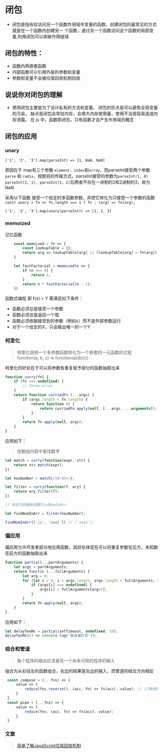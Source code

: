 # 闭包

- 闭包是指有权访问另一个函数作用域中变量的函数，创建闭包的最常见的方式就是在一个函数内创建另一
个函数，通过另一个函数访问这个函数的局部变量,利用闭包可以突破作用链域

## 闭包的特性：
- 函数内再嵌套函数
- 内部函数可以引用外层的参数和变量
- 参数和变量不会被垃圾回收机制回收

## 说说你对闭包的理解
- 使用闭包主要是为了设计私有的方法和变量。
闭包的优点是可以避免全局变量的污染，
缺点是闭包会常驻内存，会增大内存使用量，使用不当很容易造成内存泄露。
在 js 中，函数即闭包，只有函数才会产生作用域的概念

## 闭包的应用

### unary

`['1', '2', '3'].map(parseInt) => [1, NaN, NaN]`

原因在于 map有三个参数 `element`、`index`和`array`，而parseInt接受两个参数 `parse` 和 `radix`，按题目的传输方式，parseInt接受的参数为`parseInt(1, 0) parseInt(2, 1), parseInt(3, 2)`后两者不存在一进制的2和2进制的3，故为NaN

采用以下函数 接受一个给定的多函数参数，并把它转化为只接受一个参数的函数
`const unary = fn => fn.length === 1 ? fn : (arg) => fn(arg);`

`['1', '2', '3'].map(unary(parseInt)) => [1, 2, 3]`

### memoized

记忆函数
``` js
    const memoized = fn => {
        const lookupTable = {};
        return arg => lookupTable[arg] || (lookupTable[arg] = fn(arg));
    }

    let fastFactorial = memoized(n => {
        if (n === 0) {
            return 1;
        }
        return n * fastFactorial(n - 1);
    })
```

函数式编程 即 f(x) = Y 需满足如下条件：

- 函数必须总是接受一个参数
- 函数必须总是返回一个值
- 函数必须依据接受到的参数（例如x）而不是外部参数运行
- 对于一个给定的X，只会输出唯一的一个Y

### 柯里化

 > 柯里化是把一个多参数函数转化为一个嵌套的一元函数的过程<br>
 > function(a, b, c) => function(a)(b)(c)

柯里化的好处在于可以将参数有重复赋予部分的函数抽取出来

``` js
function curry(fn) {
    if (fn === undefined) {
        // throw error
    }
    return function curriedFn (...args) {
        if (args.length < fn.length) {
            return function () {
                return curriedFn.apply(null, [...args, ...arguments]);
            }
        }
        return fn.apply(null, args);
    }
}
```

应用如下：

> 在数组内容中查找数字


``` js
let match = curry(function(expr, str) {
    return str.match(expr);
})

let hasNumber = match(/[0-9]+/);

let filter = curry(function(f, ary) {
    return ary.filter(f);
})

// 结合可创建新函数findNumInArr

let findNumInArr = filter(hasNumber);

findNumInArr(['js', 'aaa1']) // ['aaa1'];

```

### 偏应用

偏应用允许开发者部分地应用函数，其好处体现在可以将重复参数在后方，未知数在前方的函数抽取出来

``` js
function partial(...partArguments) {
    let args = partArguments;
    return functin (...fullArguments) {
        let arg = 0;
        for (let i = 0; i < args.length, args.length < fullArguments; i++) {
            if (args[i] === undefined) {
                args[i] = fullArguments[arg++];
            }
        }
        return fn.apply(null, args);
    }
}
```

应用如下：

``` js
let delayTenMs = partial(setTimeout, undefined, 10);
delayTenMs(() => console.log('我会被打印'));
```


### 组合和管道

> 每个程序的输出应该是另一个尚未可知的程序的输入

组合为从右往左的函数组合，右边的结果是左边的输入，而管道的结合方向相反

``` js
 const compose = (...fns) => {
     value => {
         reduce(fns.reverse(), (acc, fn) => fn(acc), value); // ([数组的项], [函数执行], [初始值])
     }
 }
 const pipe = (...fns) => {
     value => {
         reduce(fns, (acc, fn) => fn(acc), value);
     }
 }
```

### 文章
> [简单了解JavaScript垃圾回收机制](https://juejin.im/post/6844903556265279502)